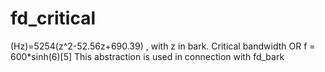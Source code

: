 # fd_critical 



 

 

(Hz)=5254(z^2-52.56z+690.39) , with z in bark.
Critical bandwidth
OR f = 600*sinh(6)[5]
This abstraction is used in connection with fd_bark


 
